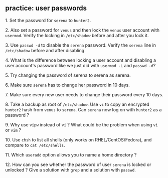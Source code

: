 ## practice: user passwords

1\. Set the password for `serena` to `hunter2`.

2\. Also set a password for `venus` and then lock the `venus` user
account with `usermod`. Verify the locking in `/etc/shadow` before and
after you lock it.

3\. Use `passwd -d` to disable the `serena` password. Verify the
`serena` line in `/etc/shadow` before and after disabling.

4\. What is the difference between locking a user account and disabling
a user account\'s password like we just did with `usermod -L` and
`passwd -d`?

5\. Try changing the password of serena to serena as serena.

6\. Make sure `serena` has to change her password in 10 days.

7\. Make sure every new user needs to change their password every 10
days.

8\. Take a backup as root of `/etc/shadow`. Use `vi` to copy an
encrypted `hunter2` hash from `venus` to `serena`. Can `serena` now log
on with `hunter2` as a password ?

9\. Why use `vipw` instead of `vi` ? What could be the problem when
using `vi` or `vim` ?

10\. Use `chsh` to list all shells (only works on RHEL/CentOS/Fedora),
and compare to `cat /etc/shells`.

11\. Which `useradd` option allows you to name a home directory ?

12\. How can you see whether the password of user `serena` is locked or
unlocked ? Give a solution with `grep` and a solution with `passwd`.
